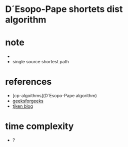 # D´Esopo-Pape shortets dist algorithm


# note 
- 
- single source shortest path 


# references
- [cp-algoithms](D´Esopo-Pape algorithm)
- [geeksforgeeks](https://www.geeksforgeeks.org/desopo-pape-algorithm-single-source-shortest-path/)
- [tjken blog](https://tjkendev.github.io/procon-library/python/graph/desopo-pape.html)


# time complexity
- ?
